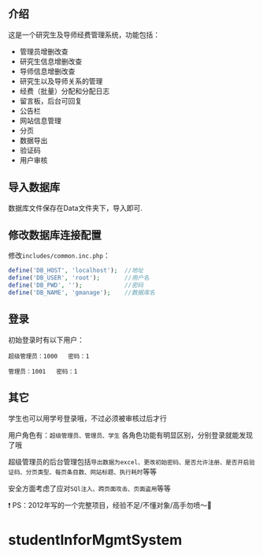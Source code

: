 ## 介绍
这是一个研究生及导师经费管理系统，功能包括：

* 管理员增删改查
* 研究生信息增删改查
* 导师信息增删改查
* 研究生以及导师关系的管理
* 经费（批量）分配和分配日志
* 留言板，后台可回复
* 公告栏
* 网站信息管理
* 分页
* 数据导出
* 验证码
* 用户审核

## 导入数据库
数据库文件保存在Data文件夹下，导入即可.

## 修改数据库连接配置

修改`includes/common.inc.php`：

```php
define('DB_HOST', 'localhost');  //地址
define('DB_USER', 'root');       //用户名
define('DB_PWD', '');            //密码
define('DB_NAME', 'gmanage');    //数据库名
```

## 登录
初始登录时有以下用户：

`超级管理员：1000   密码：1`

`管理员：1001   密码：1`

## 其它

学生也可以用学号登录哦，不过必须被审核过后才行

用户角色有：`超级管理员、管理员、学生`
各角色功能有明显区别，分别登录就能发现了哦

超级管理员的后台管理包括`导出数据为excel、更改初始密码、是否允许注册、是否开启验证码、分页类型、每页条目数、网站标题、执行耗时`等等

安全方面考虑了应对`SQl注入、跨页面攻击、页面盗用`等等

:exclamation: PS：2012年写的一个完整项目，经验不足/不懂对象/高手勿喷～:grimacing:
# studentInforMgmtSystem

